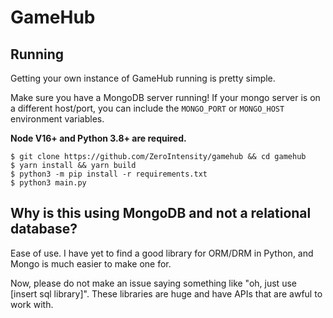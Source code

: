 # GameHub

## Running

Getting your own instance of GameHub running is pretty simple.

Make sure you have a MongoDB server running! If your mongo server is on a different host/port, you can include the `MONGO_PORT` or `MONGO_HOST` environment variables.

**Node V16+ and Python 3.8+ are required.**

```
$ git clone https://github.com/ZeroIntensity/gamehub && cd gamehub
$ yarn install && yarn build
$ python3 -m pip install -r requirements.txt
$ python3 main.py
```

## Why is this using MongoDB and not a relational database?

Ease of use. I have yet to find a good library for ORM/DRM in Python, and Mongo is much easier to make one for.

Now, please do not make an issue saying something like "oh, just use [insert sql library]". These libraries are huge and have APIs that are awful to work with.
